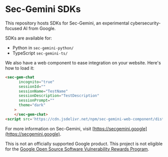 # Sec-Gemini SDKs

This repository hosts SDKs for Sec-Gemini, an experimental cybersecurity-focused AI from Google.

SDKs are available for:

* Python in `sec-gemini-python/`
* TypeScript `sec-gemini-ts/`


We also have a web component to ease integration on your website. Here's how to load it:

```html
<sec-gem-chat
      incognito="true"
      sessionId=""
      sessionName="TestName"
      sessionDescription="TestDescription"
      sessionPrompt=""
      theme="dark"
    >
    </sec-gem-chat>
<script src='https://cdn.jsdelivr.net/npm/sec-gemini-web-component/dist/swc.iife.js'>
```

For more information on Sec-Gemini, visit [https://secgemini.google](https://secgemini.google).




This is not an officially supported Google product. This project is not
eligible for the [Google Open Source Software Vulnerability Rewards
Program](https://bughunters.google.com/open-source-security).
